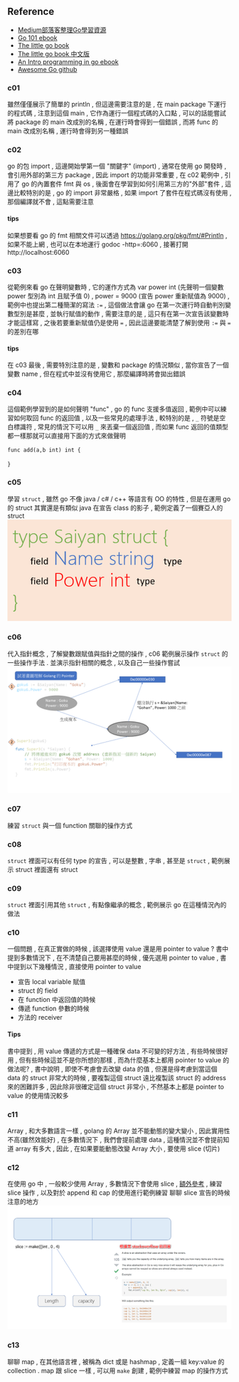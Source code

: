 ## Reference
- [Medium部落客整理Go學習資源](https://medium.com/@john.lin/golang-%E5%AD%B8%E7%BF%92%E7%AD%86%E8%A8%98-582cad359738)
- [Go 101 ebook](https://gfw.go101.org/article/101.html)
- [The little go book](https://www.openmymind.net/assets/go/go.pdf)
- [The little go book 中文版](https://github.com/songleo/the-little-go-book_ZH_CN)
- [An Intro programming in go ebook](http://www.golang-book.com/books/intro)
- [Awesome Go github](https://github.com/avelino/awesome-go#web-frameworks)

### c01 
雖然僅僅展示了簡單的 println , 但這邊需要注意的是 , 在 main package 下運行的程式碼 , 注意到這個 main , 它作為運行一個程式碼的入口點 , 可以的話能嘗試將 package 的 main 改成別的名稱 , 在運行時會得到一個錯誤 , 而將 func 的 main 改成別名稱 , 運行時會得到另一種錯誤

### c02
go 的包 import , 這邊開始學第一個 "關鍵字" (import) , 通常在使用 go 開發時 , 會引用外部的第三方 package , 因此 import 的功能非常重要 , 在 c02 範例中 , 引用了 go 的內置套件 fmt 與 os , 後面會在學習到如何引用第三方的"外部"套件 , 這邊比較特別的是 , go 的 import 非常嚴格 , 如果 import 了套件在程式碼沒有使用 , 那個編譯就不會 , 這點需要注意

#### tips
如果想要看 go 的 fmt 相關文件可以透過 https://golang.org/pkg/fmt/#Println , 如果不能上網 , 也可以在本地運行 godoc -http=:6060 , 接著打開 http://localhost:6060

### c03
從範例來看 go 在聲明變數時 , 它的運作方式為 var power int (先聲明一個變數 power 型別為 int 且賦予值 0) , power = 9000 (宣告 power 重新賦值為 9000) , 範例中也提出第二種簡潔的寫法 `:=` , 這個做法會讓 go 在第一次運行時自動判別變數型別是甚麼 , 並執行賦值的動作 , 需要注意的是 , 這只有在第一次宣告該變數時才能這樣寫 , 之後若要重新賦值仍是使用 `=` , 因此這邊要能清楚了解到使用 `:=` 與 `=` 的差別在哪

#### tips
在 c03 最後 , 需要特別注意的是 , 變數和 package 的情況類似 , 當你宣告了一個變數 name , 但在程式中並沒有使用它 , 那麼編譯時將會拋出錯誤

### c04
這個範例學習到的是如何聲明 "func" , go 的 func 支援多值返回 , 範例中可以練習如何取回 func 的返回值 , 以及一些常見的處理手法 , 較特別的是 , ` _ ` 符號是空白標識符 , 常見的情況下可以用 ` _ ` 來丟棄一個返回值 , 而如果 func 返回的值類型都一樣那就可以直接用下面的方式來做聲明
```
func add(a,b int) int {

}
```

### c05
學習 `struct` , 雖然 go 不像 java / c# / c++ 等語言有 OO 的特性 , 但是在運用 go 的 struct 其實還是有類似 java 在宣告 class 的影子 , 範例定義了一個賽亞人的 struct
![struct definition](/assets/struct_def.png)

### c06
代入指針概念 , 了解變數跟賦值與指針之間的操作 , c06 範例展示操作 `struct` 的一些操作手法 . 並演示指針相關的概念 , 以及自己一些操作嘗試
![Pointer](/assets/pointer_in_go.png)

### c07
練習 `struct` 與一個 function 關聯的操作方式

### c08
`struct` 裡面可以有任何 type 的宣告 , 可以是整數 , 字串 , 甚至是 `struct` , 範例展示 struct 裡面還有 struct

### c09
`struct` 裡面引用其他 `struct` , 有點像繼承的概念 , 範例展示 go 在這種情況內的做法

### c10
一個問題 , 在真正實做的時候 , 該選擇使用 value 還是用 pointer to value ? 書中提到多數情況下 , 在不清楚自己要用甚麼的時候 , 優先選用 pointer to value  , 書中提到以下幾種情況 , 直接使用 pointer to value
- 宣告 local variable 賦值
- struct 的 field
- 在 function 中返回值的時候
- 傳遞 function 參數的時候
- 方法的 receiver

#### Tips
書中提到 , 用 value 傳遞的方式是一種確保 data 不可變的好方法 , 有些時候很好用 , 但有些時候這並不是你所想的那樣 , 而為什麼基本上都用 pointer to value 的做法呢? , 書中說明 , 即使不考慮會去改變 data 的值 , 但還是得考慮到當這個 data 的 struct 非常大的時候 , 要複製這個 struct 遠比複製該 struct 的 address 來的困難許多 , 因此除非很確定這個 struct 非常小 , 不然基本上都是 pointer to value 的使用情況較多

### c11
Array , 和大多數語言一樣 , golang 的 Array 並不能動態的變大變小 , 因此實用性不高(雖然效能好) , 在多數情況下 , 我們會提前處理 data , 這種情況並不會提前知道 array 有多大 , 因此 , 在如果要能動態改變 Array 大小 , 要使用 slice (切片)

### c12
在使用 go 中 , 一般較少使用 Array , 多數情況下會使用 slice , [額外參考](https://michaelchen.tech/golang-programming/array-slice/) , 練習 slice 操作 , 以及對於 append 和 cap 的使用進行範例練習
聊聊 slice 宣告的時候注意的地方
![About slice len/cap](/assets/len_vs_cap.png)

### c13
聊聊 map , 在其他語言裡 , 被稱為 dict 或是 hashmap , 定義一組 key:value 的 collection . map 跟 slice 一樣 , 可以用 `make` 創建 , 範例中練習 map 的操作方式